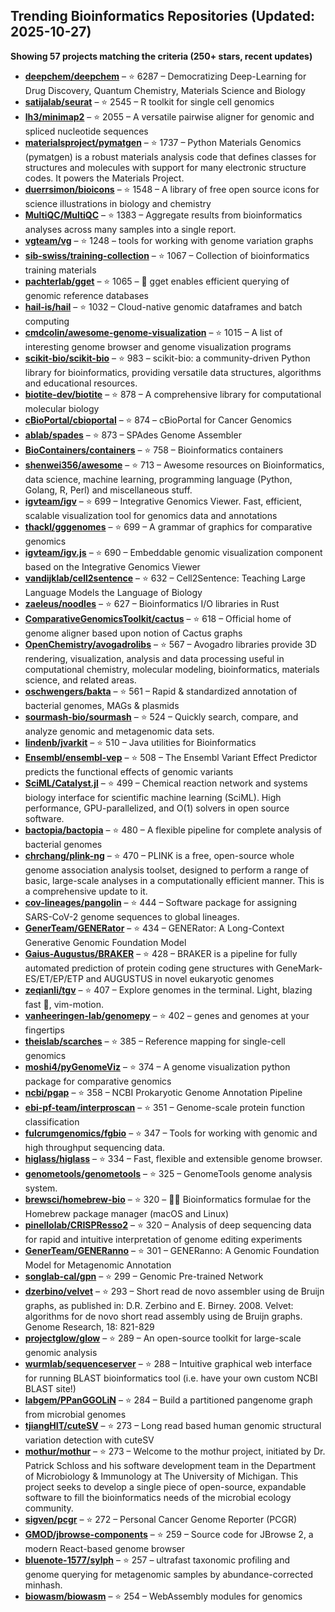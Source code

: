## Trending Bioinformatics Repositories (Updated: 2025-10-27)

**Showing 57 projects matching the criteria (250+ stars, recent updates)**

- **[deepchem/deepchem](https://github.com/deepchem/deepchem)** – ⭐ 6287 – Democratizing Deep-Learning for Drug Discovery, Quantum Chemistry, Materials Science and Biology
- **[satijalab/seurat](https://github.com/satijalab/seurat)** – ⭐ 2545 – R toolkit for single cell genomics
- **[lh3/minimap2](https://github.com/lh3/minimap2)** – ⭐ 2055 – A versatile pairwise aligner for genomic and spliced nucleotide sequences
- **[materialsproject/pymatgen](https://github.com/materialsproject/pymatgen)** – ⭐ 1737 – Python Materials Genomics (pymatgen) is a robust materials analysis code that defines classes for structures and molecules with support for many electronic structure codes. It powers the Materials Project.
- **[duerrsimon/bioicons](https://github.com/duerrsimon/bioicons)** – ⭐ 1548 – A library of free open source icons for science illustrations in biology and chemistry
- **[MultiQC/MultiQC](https://github.com/MultiQC/MultiQC)** – ⭐ 1383 – Aggregate results from bioinformatics analyses across many samples into a single report.
- **[vgteam/vg](https://github.com/vgteam/vg)** – ⭐ 1248 – tools for working with genome variation graphs
- **[sib-swiss/training-collection](https://github.com/sib-swiss/training-collection)** – ⭐ 1067 – Collection of bioinformatics training materials
- **[pachterlab/gget](https://github.com/pachterlab/gget)** – ⭐ 1065 – 🧬 gget enables efficient querying of genomic reference databases
- **[hail-is/hail](https://github.com/hail-is/hail)** – ⭐ 1032 – Cloud-native genomic dataframes and batch computing
- **[cmdcolin/awesome-genome-visualization](https://github.com/cmdcolin/awesome-genome-visualization)** – ⭐ 1015 – A list of interesting genome browser and genome visualization programs
- **[scikit-bio/scikit-bio](https://github.com/scikit-bio/scikit-bio)** – ⭐ 983 – scikit-bio: a community-driven Python library for bioinformatics, providing versatile data structures, algorithms and educational resources.
- **[biotite-dev/biotite](https://github.com/biotite-dev/biotite)** – ⭐ 878 – A comprehensive library for computational molecular biology
- **[cBioPortal/cbioportal](https://github.com/cBioPortal/cbioportal)** – ⭐ 874 – cBioPortal for Cancer Genomics
- **[ablab/spades](https://github.com/ablab/spades)** – ⭐ 873 – SPAdes Genome Assembler
- **[BioContainers/containers](https://github.com/BioContainers/containers)** – ⭐ 758 – Bioinformatics containers
- **[shenwei356/awesome](https://github.com/shenwei356/awesome)** – ⭐ 713 – Awesome resources on Bioinformatics, data science, machine learning, programming language (Python, Golang, R, Perl) and miscellaneous stuff.
- **[igvteam/igv](https://github.com/igvteam/igv)** – ⭐ 699 – Integrative Genomics Viewer. Fast, efficient, scalable visualization tool for genomics data and annotations
- **[thackl/gggenomes](https://github.com/thackl/gggenomes)** – ⭐ 699 – A grammar of graphics for comparative genomics
- **[igvteam/igv.js](https://github.com/igvteam/igv.js)** – ⭐ 690 – Embeddable genomic visualization component based on the Integrative Genomics Viewer
- **[vandijklab/cell2sentence](https://github.com/vandijklab/cell2sentence)** – ⭐ 632 – Cell2Sentence: Teaching Large Language Models the Language of Biology
- **[zaeleus/noodles](https://github.com/zaeleus/noodles)** – ⭐ 627 – Bioinformatics I/O libraries in Rust
- **[ComparativeGenomicsToolkit/cactus](https://github.com/ComparativeGenomicsToolkit/cactus)** – ⭐ 618 – Official home of genome aligner based upon notion of Cactus graphs
- **[OpenChemistry/avogadrolibs](https://github.com/OpenChemistry/avogadrolibs)** – ⭐ 567 – Avogadro libraries provide 3D rendering, visualization, analysis and data processing useful in computational chemistry, molecular modeling, bioinformatics, materials science, and related areas.
- **[oschwengers/bakta](https://github.com/oschwengers/bakta)** – ⭐ 561 – Rapid & standardized annotation of bacterial genomes, MAGs & plasmids
- **[sourmash-bio/sourmash](https://github.com/sourmash-bio/sourmash)** – ⭐ 524 – Quickly search, compare, and analyze genomic and metagenomic data sets.
- **[lindenb/jvarkit](https://github.com/lindenb/jvarkit)** – ⭐ 510 – Java utilities for Bioinformatics
- **[Ensembl/ensembl-vep](https://github.com/Ensembl/ensembl-vep)** – ⭐ 508 – The Ensembl Variant Effect Predictor predicts the functional effects of genomic variants
- **[SciML/Catalyst.jl](https://github.com/SciML/Catalyst.jl)** – ⭐ 499 – Chemical reaction network and systems biology interface for scientific machine learning (SciML). High performance, GPU-parallelized, and O(1) solvers in open source software.
- **[bactopia/bactopia](https://github.com/bactopia/bactopia)** – ⭐ 480 – A flexible pipeline for complete analysis of bacterial genomes
- **[chrchang/plink-ng](https://github.com/chrchang/plink-ng)** – ⭐ 470 – PLINK is a free, open-source whole genome association analysis toolset, designed to perform a range of basic, large-scale analyses in a computationally efficient manner.  This is a comprehensive update to it.
- **[cov-lineages/pangolin](https://github.com/cov-lineages/pangolin)** – ⭐ 444 – Software package for assigning SARS-CoV-2 genome sequences to global lineages.
- **[GenerTeam/GENERator](https://github.com/GenerTeam/GENERator)** – ⭐ 434 – GENERator: A Long-Context Generative Genomic Foundation Model
- **[Gaius-Augustus/BRAKER](https://github.com/Gaius-Augustus/BRAKER)** – ⭐ 428 – BRAKER is a pipeline for fully automated prediction of protein coding gene structures with GeneMark-ES/ET/EP/ETP and AUGUSTUS in novel eukaryotic genomes
- **[zeqianli/tgv](https://github.com/zeqianli/tgv)** – ⭐ 407 – Explore genomes in the terminal. Light, blazing fast 🚀, vim-motion.
- **[vanheeringen-lab/genomepy](https://github.com/vanheeringen-lab/genomepy)** – ⭐ 402 – genes and genomes at your fingertips
- **[theislab/scarches](https://github.com/theislab/scarches)** – ⭐ 385 – Reference mapping for single-cell genomics
- **[moshi4/pyGenomeViz](https://github.com/moshi4/pyGenomeViz)** – ⭐ 374 – A genome visualization python package for comparative genomics
- **[ncbi/pgap](https://github.com/ncbi/pgap)** – ⭐ 358 – NCBI Prokaryotic Genome Annotation Pipeline
- **[ebi-pf-team/interproscan](https://github.com/ebi-pf-team/interproscan)** – ⭐ 351 – Genome-scale protein function classification
- **[fulcrumgenomics/fgbio](https://github.com/fulcrumgenomics/fgbio)** – ⭐ 347 – Tools for working with genomic and high throughput sequencing data.
- **[higlass/higlass](https://github.com/higlass/higlass)** – ⭐ 334 – Fast, flexible and extensible genome browser.
- **[genometools/genometools](https://github.com/genometools/genometools)** – ⭐ 325 – GenomeTools genome analysis system.
- **[brewsci/homebrew-bio](https://github.com/brewsci/homebrew-bio)** – ⭐ 320 – :beer::microscope: Bioinformatics formulae for the Homebrew package manager (macOS and Linux)
- **[pinellolab/CRISPResso2](https://github.com/pinellolab/CRISPResso2)** – ⭐ 320 – Analysis of deep sequencing data for rapid and intuitive interpretation of genome editing experiments
- **[GenerTeam/GENERanno](https://github.com/GenerTeam/GENERanno)** – ⭐ 301 – GENERanno: A Genomic Foundation Model for Metagenomic Annotation
- **[songlab-cal/gpn](https://github.com/songlab-cal/gpn)** – ⭐ 299 – Genomic Pre-trained Network
- **[dzerbino/velvet](https://github.com/dzerbino/velvet)** – ⭐ 293 – Short read de novo assembler using de Bruijn graphs, as published in: D.R. Zerbino and E. Birney. 2008. Velvet: algorithms for de novo short read assembly using de Bruijn graphs. Genome Research, 18: 821-829
- **[projectglow/glow](https://github.com/projectglow/glow)** – ⭐ 289 – An open-source toolkit for large-scale genomic analysis
- **[wurmlab/sequenceserver](https://github.com/wurmlab/sequenceserver)** – ⭐ 288 – Intuitive graphical web interface for running BLAST bioinformatics tool (i.e. have your own custom NCBI BLAST site!)
- **[labgem/PPanGGOLiN](https://github.com/labgem/PPanGGOLiN)** – ⭐ 284 – Build a partitioned pangenome graph from microbial genomes
- **[tjiangHIT/cuteSV](https://github.com/tjiangHIT/cuteSV)** – ⭐ 273 – Long read based human genomic structural variation detection with cuteSV
- **[mothur/mothur](https://github.com/mothur/mothur)** – ⭐ 273 – Welcome to the mothur project, initiated by Dr. Patrick Schloss and his software development team in the Department of Microbiology & Immunology at The University of Michigan. This project seeks to develop a single piece of open-source, expandable software to fill the bioinformatics needs of the microbial ecology community.
- **[sigven/pcgr](https://github.com/sigven/pcgr)** – ⭐ 272 – Personal Cancer Genome Reporter (PCGR)
- **[GMOD/jbrowse-components](https://github.com/GMOD/jbrowse-components)** – ⭐ 259 – Source code for JBrowse 2, a modern React-based genome browser
- **[bluenote-1577/sylph](https://github.com/bluenote-1577/sylph)** – ⭐ 257 – ultrafast taxonomic profiling and genome querying for metagenomic samples by abundance-corrected minhash.
- **[biowasm/biowasm](https://github.com/biowasm/biowasm)** – ⭐ 254 – WebAssembly modules for genomics
